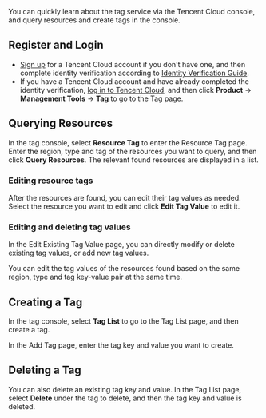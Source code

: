 You can quickly learn about the tag service via the Tencent Cloud console, and query resources and create tags in the console.


## Register and Login
- [Sign up](https://intl.cloud.tencent.com/register?s_url=https%3A%2F%2Fcloud.tencent.com%2F%3FfromSource%3Dgwzcw.184926.184926.184926%26gclid%3DEAIaIQobChMIoaGVwcT21gIVFSNoCh3VxAi-EAAYASAAEgId7PD_BwE) for a Tencent Cloud account if you don't have one, and then complete identity verification according to [Identity Verification Guide](https://intl.cloud.tencent.com/document/product/378/3629).
- If you have a Tencent Cloud account and have already completed the identity verification, [log in to Tencent Cloud](https://intl.cloud.tencent.com/login?s_url=https%3A%2F%2Fcloud.tencent.com%2F%3FfromSource%3Dgwzcw.184926.184926.184926%26gclid%3DEAIaIQobChMIoaGVwcT21gIVFSNoCh3VxAi-EAAYASAAEgId7PD_BwE), and then click **Product** -> **Management Tools** -> **Tag** to go to the Tag page.

## Querying Resources

In the tag console, select **Resource Tag** to enter the Resource Tag page. Enter the region, type and tag of the resources you want to query, and then click **Query Resources**. The relevant found resources are displayed in a list.



### Editing resource tags
After the resources are found, you can edit their tag values as needed. Select the resource you want to edit and click **Edit Tag Value** to edit it.



### Editing and deleting tag values
In the Edit Existing Tag Value ​page, you can directly modify or delete existing tag values, or add new tag values.


 You can edit the tag values of the resources found based on the same region, type and tag key-value pair at the same time.



## Creating a Tag
In the tag console, select **Tag List** to go to the Tag List page, and then create a tag.


In the Add Tag page, enter the tag key and value you want to create.



## Deleting a Tag
You can also delete an existing tag key and value. In the Tag List page, select **Delete** under the tag to delete, and then the tag key and value is deleted.










